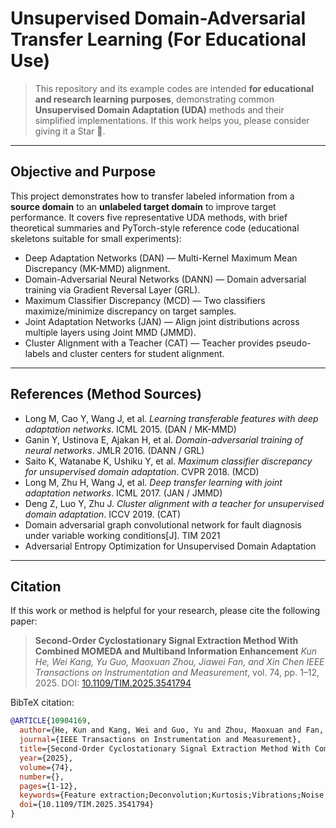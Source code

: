 # Unsupervised Domain-Adversarial Transfer Learning (For Educational Use)

> This repository and its example codes are intended **for educational and research learning purposes**, demonstrating common **Unsupervised Domain Adaptation (UDA)** methods and their simplified implementations. If this work helps you, please consider giving it a Star 🌟.

---

## Objective and Purpose

This project demonstrates how to transfer labeled information from a **source domain** to an **unlabeled target domain** to improve target performance. It covers five representative UDA methods, with brief theoretical summaries and PyTorch-style reference code (educational skeletons suitable for small experiments):

* Deep Adaptation Networks (DAN) — Multi-Kernel Maximum Mean Discrepancy (MK-MMD) alignment.
* Domain-Adversarial Neural Networks (DANN) — Domain adversarial training via Gradient Reversal Layer (GRL).
* Maximum Classifier Discrepancy (MCD) — Two classifiers maximize/minimize discrepancy on target samples.
* Joint Adaptation Networks (JAN) — Align joint distributions across multiple layers using Joint MMD (JMMD).
* Cluster Alignment with a Teacher (CAT) — Teacher provides pseudo-labels and cluster centers for student alignment.
  

---

## References (Method Sources)

* Long M, Cao Y, Wang J, et al. *Learning transferable features with deep adaptation networks*. ICML 2015. (DAN / MK-MMD)
* Ganin Y, Ustinova E, Ajakan H, et al. *Domain-adversarial training of neural networks*. JMLR 2016. (DANN / GRL)
* Saito K, Watanabe K, Ushiku Y, et al. *Maximum classifier discrepancy for unsupervised domain adaptation*. CVPR 2018. (MCD)
* Long M, Zhu H, Wang J, et al. *Deep transfer learning with joint adaptation networks*. ICML 2017. (JAN / JMMD)
* Deng Z, Luo Y, Zhu J. *Cluster alignment with a teacher for unsupervised domain adaptation*. ICCV 2019. (CAT)
* Domain adversarial graph convolutional network for fault diagnosis under variable working conditions[J]. TIM 2021
* Adversarial Entropy Optimization for Unsupervised Domain Adaptation

---

## Citation

If this work or method is helpful for your research, please cite the following paper:

> **Second-Order Cyclostationary Signal Extraction Method With Combined MOMEDA and Multiband Information Enhancement**
> *Kun He, Wei Kang, Yu Guo, Maoxuan Zhou, Jiawei Fan, and Xin Chen*
> *IEEE Transactions on Instrumentation and Measurement*, vol. 74, pp. 1–12, 2025.
> DOI: [10.1109/TIM.2025.3541794](https://doi.org/10.1109/TIM.2025.3541794)

BibTeX citation:

```bibtex
@ARTICLE{10904169,
  author={He, Kun and Kang, Wei and Guo, Yu and Zhou, Maoxuan and Fan, Jiawei and Chen, Xin},
  journal={IEEE Transactions on Instrumentation and Measurement}, 
  title={Second-Order Cyclostationary Signal Extraction Method With Combined MOMEDA and Multiband Information Enhancement}, 
  year={2025},
  volume={74},
  number={},
  pages={1-12},
  keywords={Feature extraction;Deconvolution;Kurtosis;Vibrations;Noise;Fault diagnosis;Cyclostationary process;Interference;Filtering algorithms;Entropy;Fault diagnosis;multiband information;multipoint optimal minimum entropy deconvolution (MED) adjusted;second-order cyclostationary;shock signal enhancement},
  doi={10.1109/TIM.2025.3541794}
}
```
